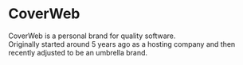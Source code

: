 # CoverWeb

CoverWeb is a personal brand for quality software.<br>
Originally started around 5 years ago as a hosting company and then recently adjusted to be an umbrella brand.
